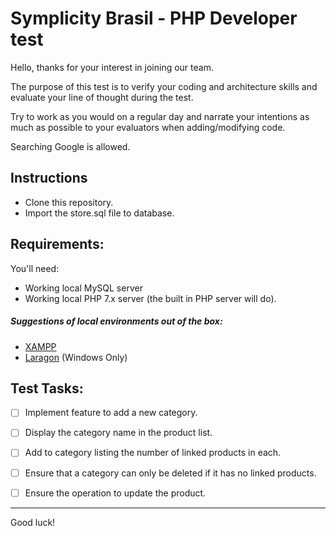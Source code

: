 # Symplicity Brasil - PHP Developer test

Hello, thanks for your interest in joining our team.

The purpose of this test is to verify your coding and architecture skills and evaluate your line of thought during the test.

Try to work as you would on a regular day and narrate your intentions as much as possible to your evaluators when adding/modifying code.

Searching Google is allowed.

## Instructions

- Clone this repository.
- Import the store.sql file to database.

## Requirements:

You'll need:
- Working local MySQL server
- Working local PHP 7.x server (the built in PHP server will do).
##### Suggestions of local environments out of the box:
- [XAMPP](https://www.apachefriends.org/pt_br/index.html)
- [Laragon](https://laragon.org/download/) (Windows Only)

## Test Tasks:

- [ ] Implement feature to add a new category.

- [ ] Display the category name in the product list.

- [ ] Add to category listing the number of linked products in each.

- [ ] Ensure that a category can only be deleted if it has no linked products.

- [ ] Ensure the operation to update the product.

---

Good luck!
